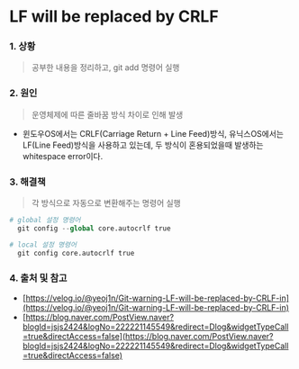 # LF will be replaced by CRLF

### 1. 상황

> 공부한 내용을 정리하고, git add 명령어 실행
> 

### 2. 원인

> 운영체제에 따른 줄바꿈 방식 차이로 인해 발생
> 
- 윈도우OS에서는 CRLF(Carriage Return + Line Feed)방식, 유닉스OS에서는 LF(Line Feed)방식을 사용하고 있는데, 두 방식이 혼용되었을때 발생하는 whitespace error이다.

### 3. 해결책

> 각 방식으로 자동으로 변환해주는 명령어 실행
> 

```python
# global 설정 명령어
  git config --global core.autocrlf true

# local 설정 명령어
  git config core.autocrlf true
```

### 4. 출처 및 참고

- [https://velog.io/@yeoj1n/Git-warning-LF-will-be-replaced-by-CRLF-in](https://velog.io/@yeoj1n/Git-warning-LF-will-be-replaced-by-CRLF-in)
- [https://blog.naver.com/PostView.naver?blogId=jsjs2424&logNo=222221145549&redirect=Dlog&widgetTypeCall=true&directAccess=false](https://blog.naver.com/PostView.naver?blogId=jsjs2424&logNo=222221145549&redirect=Dlog&widgetTypeCall=true&directAccess=false)
